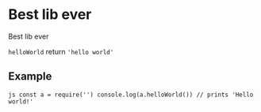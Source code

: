 # Best lib ever

Best lib ever

`helloWorld` return `'hello world'`

## Example

`js const a = require('') console.log(a.helloWorld()) // prints 'Hello world!' `
